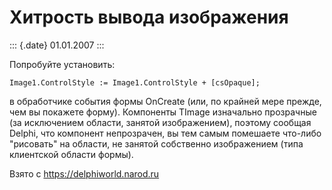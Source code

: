Хитрость вывода изображения
===========================

::: {.date}
01.01.2007
:::

Попробуйте установить:

    Image1.ControlStyle := Image1.ControlStyle + [csOpaque];

в обработчике события формы OnCreate (или, по крайней мере прежде, чем
вы покажете форму). Компоненты TImage изначально прозрачные (за
исключением области, занятой изображением), поэтому сообщая Delphi, что
компонент непрозрачен, вы тем самым помешаете что-либо \"рисовать\" на
области, не занятой собственно изображением (типа клиентской области
формы).

Взято с <https://delphiworld.narod.ru>
